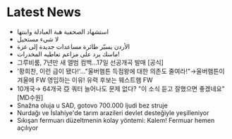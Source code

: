 # Latest News
-  استشهاد الصحفية هبة العبادلة وابنتها
-  لا شيء مستحيل
-  الأردن يسيّر طائرة مساعدات جديدة إلى غزة
-  ماسك يرد على مزاعم تعاطيه المخدرات!
-  그루비룸, 7년만 새 앨범 컴백…17일 선공개곡 발매 [공식]
-  '황희찬, 이런 급이 됐다!'…"울버햄튼 득점왕에 대한 의존도 줄여라!"→울버햄튼이 겨울에 FW 영입하는 이유! 유력 후보는 웨스트햄 FW
-  10개국→ 64개국 亞 쿼터 늘어나도 문제 없다? "이 소식 듣고 잘했으면 좋겠네요" [MD수원]
-  Snažna oluja u SAD, gotovo 700.000 ljudi bez struje
-  Nurdağı ve İslahiye'de tarım arazileri devlet desteğiyle yeşilleniyor
-  Sıkışan fermuarı düzeltmenin kolay yöntemi: Kalem! Fermuar hemen açılıyor
